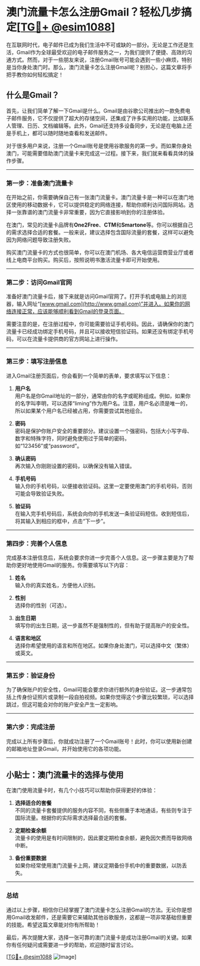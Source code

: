 # 澳门流量卡怎么注册Gmail？轻松几步搞定[[TG💪+ @esim1088](https://t.me/s/esim1088)]

在互联网时代，电子邮件已成为我们生活中不可或缺的一部分。无论是工作还是生活，Gmail作为全球最受欢迎的电子邮件服务之一，为我们提供了便捷、高效的沟通方式。然而，对于一些朋友来说，注册Gmail账号可能会遇到一些小麻烦，特别是当你身处澳门时。那么，澳门流量卡怎么注册Gmail呢？别担心，这篇文章将手把手教你如何轻松搞定！

## 什么是Gmail？

首先，让我们简单了解一下Gmail是什么。Gmail是由谷歌公司推出的一款免费电子邮件服务，它不仅提供了超大的存储空间，还集成了许多实用的功能，比如联系人管理、日历、文档编辑等。此外，Gmail还支持多设备同步，无论是在电脑上还是手机上，都可以随时随地查看和发送邮件。

对于很多用户来说，注册一个Gmail账号是使用谷歌服务的第一步。而如果你身处澳门，可能需要借助澳门流量卡来完成这一过程。接下来，我们就来看看具体的操作步骤。

---

### **第一步：准备澳门流量卡**

在开始之前，你需要确保自己有一张澳门流量卡。澳门流量卡是一种可以在澳门地区使用的移动数据卡，它可以提供稳定的网络连接，帮助你顺利访问国际网站。选择一张靠谱的澳门流量卡非常重要，因为它直接影响到你的注册体验。

在澳门，常见的流量卡品牌有**One2Free**、**CTM**和**Smartone**等。你可以根据自己的需求选择合适的套餐。一般来说，建议选择包含国际流量的套餐，这样可以避免因为网络问题导致注册失败。

购买澳门流量卡的方式也很简单，你可以在澳门机场、各大电信运营商营业厅或者线上电商平台购买。购买后，按照说明书激活流量卡即可开始使用。

---

### **第二步：访问Gmail官网**

准备好澳门流量卡后，接下来就是访问Gmail官网了。打开手机或电脑上的浏览器，输入网址“[www.gmail.com](http://www.gmail.com)”并进入。如果你的网络连接正常，应该能够顺利看到Gmail的登录页面。

需要注意的是，在注册过程中，你可能需要验证手机号码。因此，请确保你的澳门流量卡已经成功绑定手机号码，并且可以接收短信验证码。如果还没有绑定手机号码，可以在流量卡提供商的官方网站上进行操作。

---

### **第三步：填写注册信息**

进入Gmail注册页面后，你会看到一个简单的表单，要求填写以下信息：

1. **用户名**  
   用户名是你Gmail地址的一部分，通常由你的名字或昵称组成。例如，如果你的名字叫李明，可以选择“liming”作为用户名。注意，用户名必须是唯一的，所以如果某个用户名已经被占用，你需要尝试其他组合。

2. **密码**  
   密码是保护你账户安全的重要部分。建议设置一个强密码，包括大小写字母、数字和特殊字符，同时避免使用过于简单的密码，如“123456”或“password”。

3. **确认密码**  
   再次输入你刚刚设置的密码，以确保没有输入错误。

4. **手机号码**  
   输入你的手机号码，以便接收验证码。这里一定要使用澳门的手机号码，否则可能会导致验证失败。

5. **验证码**  
   在输入完手机号码后，系统会向你的手机发送一条验证码短信。收到短信后，将其输入到相应的框中，点击“下一步”。

---

### **第四步：完善个人信息**

完成基本注册信息后，系统会要求你进一步完善个人信息。这一步骤主要是为了帮助你更好地使用Gmail的服务。你需要填写以下内容：

1. **姓名**  
   输入你的真实姓名，方便他人识别。

2. **性别**  
   选择你的性别（可选）。

3. **出生日期**  
   填写你的出生日期，这一步虽然不是强制性的，但有助于提高账户的安全性。

4. **语言和地区**  
   选择你希望使用的语言和所在地区。如果你身处澳门，可以选择中文（繁体）或英文。

---

### **第五步：验证身份**

为了确保账户的安全性，Gmail可能会要求你进行额外的身份验证。这一步通常包括上传身份证照片或录制一段自拍视频。如果你觉得这个步骤比较繁琐，可以选择跳过，但这可能会对你的账户安全产生一定影响。

---

### **第六步：完成注册**

完成以上所有步骤后，你就成功注册了一个Gmail账号！此时，你可以使用新创建的邮箱地址登录Gmail，并开始使用它的各项功能。

---

## 小贴士：澳门流量卡的选择与使用

在澳门使用流量卡时，有几个小技巧可以帮助你获得更好的体验：

1. **选择适合的套餐**  
   不同的流量卡套餐提供的服务内容不同，有些侧重于本地通话，有些则专注于国际流量。根据你的实际需求选择最合适的套餐。

2. **定期检查余额**  
   流量卡的使用是有时间限制的，因此要定期检查余额，避免因欠费而导致网络中断。

3. **备份重要数据**  
   如果你经常使用澳门流量卡上网，建议定期备份手机中的重要数据，以防丢失。

---

### **总结**

通过以上步骤，相信你已经掌握了澳门流量卡怎么注册Gmail的方法。无论你是想用Gmail收发邮件，还是需要它来辅助其他谷歌服务，这都是一项非常基础但重要的技能。希望这篇文章能对你有所帮助！

最后，再次提醒大家，选择一张可靠的澳门流量卡是成功注册Gmail的关键。如果你有任何疑问或需要进一步的帮助，欢迎随时留言讨论。

[[TG💪+ @esim1088](https://t.me/s/esim1088) ![Image](https://i.postimg.cc/4NQfJmqS/Snipaste-2025-05-13-00-14-12.png)]